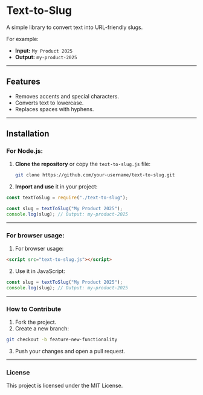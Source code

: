 # Text-to-Slug

A simple library to convert text into URL-friendly slugs.

For example:

- **Input:** `My Product 2025`
- **Output:** `my-product-2025`

---

## **Features**

- Removes accents and special characters.
- Converts text to lowercase.
- Replaces spaces with hyphens.

---

## **Installation**

### For Node.js:

1. **Clone the repository** or copy the `text-to-slug.js` file:
   ```bash
   git clone https://github.com/your-username/text-to-slug.git
   ```
2. **Import and use** it in your project:

```javascript
const textToSlug = require("./text-to-slug");

const slug = textToSlug("My Product 2025");
console.log(slug); // Output: my-product-2025
```

---

### For browser usage:

1. For browser usage:

```html
<script src="text-to-slug.js"></script>
```

2. Use it in JavaScript:

```javascript
const slug = textToSlug("My Product 2025");
console.log(slug); // Output: my-product-2025
```

---

### How to Contribute

1. Fork the project.
2. Create a new branch:

```bash
git checkout -b feature-new-functionality
```

3. Push your changes and open a pull request.

---

### License

This project is licensed under the MIT License.
